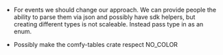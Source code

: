 - For events we should change our approach. We can provide people the ability to parse them via json
  and possibly have sdk helpers, but creating different types is not scaleable. Instead pass type in as an enum.

* Possibly make the comfy-tables crate respect NO_COLOR
